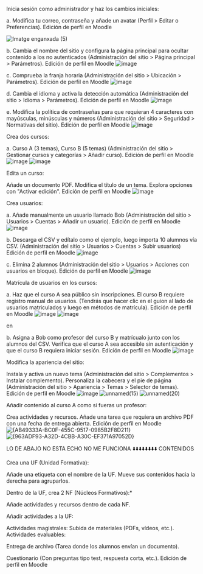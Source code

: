 Inicia sesión como administrador y haz los cambios iniciales:

a. Modifica tu correo, contraseña y añade un avatar
(Perfil > Editar o Preferencias). Edición de perfil en Moodle

![Imatge enganxada (5)](https://github.com/user-attachments/assets/0090f778-10af-4bc6-9d29-36e18f198d58)


b. Cambia el nombre del sitio y configura la página principal para ocultar contenido a los no autenticados
(Administración del sitio > Página principal > Parámetros). Edición de perfil en Moodle
![image](https://github.com/user-attachments/assets/7cb64320-aeb2-4beb-ae6d-8456e9feb974)


c. Comprueba la franja horaria
(Administración del sitio > Ubicación > Parámetros). Edición de perfil en Moodle
![image](https://github.com/user-attachments/assets/46498b59-a5af-4676-bc12-4bc0c758132e)


d. Cambia el idioma y activa la detección automática
(Administración del sitio > Idioma > Parámetros). Edición de perfil en Moodle
![image](https://github.com/user-attachments/assets/b4d483ec-4b34-4b39-82c7-6c923a47c782)


e. Modifica la política de contraseñas para que requieran 4 caracteres con mayúsculas, minúsculas y números
(Administración del sitio > Seguridad > Normativas del sitio). Edición de perfil en Moodle
![image](https://github.com/user-attachments/assets/e4feacf6-824f-4b86-97df-bdeb5239cf25)


Crea dos cursos:

a. Curso A (3 temas), Curso B (5 temas)
(Administración del sitio > Gestionar cursos y categorías > Añadir curso). Edición de perfil en Moodle
![image](https://github.com/user-attachments/assets/db23efa6-e6b7-4c44-bb17-074041bf8ea0)
![image](https://github.com/user-attachments/assets/f093ecb9-4a06-4dee-b20b-35fcee74b587)


Edita un curso:

Añade un documento PDF.
Modifica el título de un tema.
Explora opciones con "Activar edición".
Edición de perfil en Moodle
![image](https://github.com/user-attachments/assets/302c691c-343d-4d88-b387-f694d008903a)


Crea usuarios:

a. Añade manualmente un usuario llamado Bob
(Administración del sitio > Usuarios > Cuentas > Añadir un usuario). Edición de perfil en Moodle
![image](https://github.com/user-attachments/assets/d4b4d1ec-299b-439d-a88d-da534e90a769)


b. Descarga el CSV y edítalo como el ejemplo, luego importa 10 alumnos vía CSV.
(Administración del sitio > Usuarios > Cuentas > Subir usuarios) Edición de perfil en Moodle
![image](https://github.com/user-attachments/assets/e64a44bc-76f2-4e4a-aba8-53df5eb29741)


c. Elimina 2 alumnos
(Administración del sitio > Usuarios > Acciones con usuarios en bloque). Edición de perfil en Moodle
![image](https://github.com/user-attachments/assets/87473ece-4334-441d-9a5d-832a6c7a9af0)

Matrícula de usuarios en los cursos:

a. Haz que el curso A sea público sin inscripciones. El curso B requiere registro manual de usuarios.
(Tendrás que hacer clic en el guion al lado de usuarios matriculados y luego en métodos de matrícula). Edición de perfil en Moodle
![image](https://github.com/user-attachments/assets/be71e104-d190-4929-93b5-e95ddc1bb579)
![image](https://github.com/user-attachments/assets/f3f78045-3e5a-4afd-90ca-25414d81382d)

en 

b. Asigna a Bob como profesor del curso B y matrícualo junto con los alumnos del CSV.
Verifica que el curso A sea accesible sin autenticación y que el curso B requiera iniciar sesión.
Edición de perfil en Moodle
![image](https://github.com/user-attachments/assets/f282006d-8d03-4059-98fe-d1dc2596ab27)


Modifica la apariencia del sitio:

Instala y activa un nuevo tema
(Administración del sitio > Complementos > Instalar complemento).
Personaliza la cabecera y el pie de página
(Administración del sitio > Apariencia > Temas > Selector de temas).
Edición de perfil en Moodle
![image](https://github.com/user-attachments/assets/da2ae3a9-0b9f-4388-a723-e38fdac0275d)
![unnamed(15)](https://github.com/user-attachments/assets/91513183-b94e-4045-831f-27ba8a6befc9)
![unnamed(20)](https://github.com/user-attachments/assets/ccf58da0-15cf-4ac6-999e-812dd772d269)

Añadir contenido al curso A como si fueras un profesor:

Crea actividades y recursos.
Añade una tarea que requiera un archivo PDF con una fecha de entrega abierta.
Edición de perfil en Moodle
![{AB49333A-BC0F-455C-9517-0985B2F8D211}](https://github.com/user-attachments/assets/d16c04cd-4446-45f8-8f67-e1e9fca041f7)
![{963ADF93-A32D-4CBB-A30C-EF371A97052D}](https://github.com/user-attachments/assets/7d69777e-2be1-4576-9df2-07acc1e6a3d0)

LO DE ABAJO NO ESTA ECHO NO ME FUNCIONA ⬇️⬇️⬇️⬇️⬇️⬇️⬇️⬇️
CONTENIDOS

Crea una UF (Unidad Formativa):

Añade una etiqueta con el nombre de la UF.
Mueve sus contenidos hacia la derecha para agruparlos.

Dentro de la UF, crea 2 NF (Núcleos Formativos):*

Añade actividades y recursos dentro de cada NF.

Añadir actividades a la UF:

Actividades magistrales: Subida de materiales (PDFs, vídeos, etc.).
Actividades evaluables:

Entrega de archivo (Tarea donde los alumnos envían un documento).

Cuestionario (Con preguntas tipo test, respuesta corta, etc.).
Edición de perfil en Moodle

